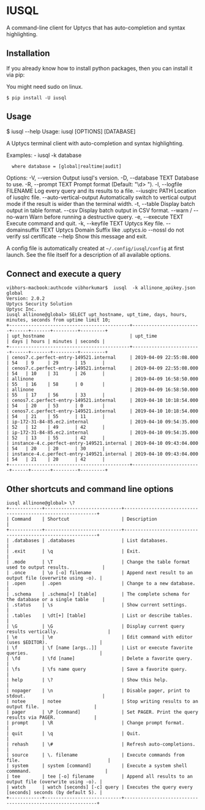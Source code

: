 # IUSQL
A command-line client for Uptycs that has auto-completion and syntax highlighting.

## Installation

If you already know how to install python packages, then you can install it via pip:

You might need sudo on linux.

```
$ pip install -U iusql
```
## Usage

$ iusql --help
Usage: iusql [OPTIONS] [DATABASE]

  A Uptycs terminal client with auto-completion and syntax highlighting.

  Examples:
    - iusql -k <uptycs keyfile> database

      where database = [global|realtime|audit]

Options:
  -V, --version           Output iusql's version.
  -D, --database TEXT     Database to use.
  -R, --prompt TEXT       Prompt format (Default: "\d> ").
  -l, --logfile FILENAME  Log every query and its results to a file.
  --iusqlrc PATH          Location of iusqlrc file.
  --auto-vertical-output  Automatically switch to vertical output mode if the
                          result is wider than the terminal width.
  -t, --table             Display batch output in table format.
  --csv                   Display batch output in CSV format.
  --warn / --no-warn      Warn before running a destructive query.
  -e, --execute TEXT      Execute command and quit.
  -k, --keyfile TEXT      Uptycs Key file.
  --domainsuffix TEXT     Uptycs Domain Suffix like .uptycs.io
  --nossl                 do not verify ssl certificate
  --help                  Show this message and exit.


A config file is automatically created at `~/.config/iusql/config` at first launch. See the file itself for a description of all available options.

## Connect and execute a query
```
vibhors-macbook:authcode vibhorkumar$  iusql  -k allinone_apikey.json global
Version: 2.0.2
Uptycs Security Solution
Uptysc Inc.
iusql allinone@global> SELECT upt_hostname, upt_time, days, hours, minutes, seconds from uptime limit 10;                                                                                                                  
+--------------------------------------------+-------------------------+------+-------+---------+---------+
| upt_hostname                               | upt_time                | days | hours | minutes | seconds |
+--------------------------------------------+-------------------------+------+-------+---------+---------+
| cenos7.c.perfect-entry-149521.internal     | 2019-04-09 22:55:08.000 | 54   | 9     | 29      | 15      |
| cenos7.c.perfect-entry-149521.internal     | 2019-04-09 22:55:08.000 | 54   | 10    | 31      | 26      |
| allinone                                   | 2019-04-09 16:58:50.000 | 55   | 16    | 58      | 0       |
| allinone                                   | 2019-04-09 16:58:50.000 | 55   | 17    | 56      | 33      |
| cenos7.c.perfect-entry-149521.internal     | 2019-04-10 10:18:54.000 | 54   | 20    | 53      | 0       |
| cenos7.c.perfect-entry-149521.internal     | 2019-04-10 10:18:54.000 | 54   | 21    | 55      | 11      |
| ip-172-31-84-85.ec2.internal               | 2019-04-10 09:54:35.000 | 52   | 12    | 49      | 42      |
| ip-172-31-84-85.ec2.internal               | 2019-04-10 09:54:35.000 | 52   | 13    | 55      | 42      |
| instance-4.c.perfect-entry-149521.internal | 2019-04-10 09:43:04.000 | 54   | 20    | 20      | 30      |
| instance-4.c.perfect-entry-149521.internal | 2019-04-10 09:43:04.000 | 54   | 21    | 20      | 42      |
+--------------------------------------------+-------------------------+------+-------+---------+---------+  
```

## Other shortcuts and command line options
```
iusql allinone@global> \?                                                                                                                                                                                                  
+------------+----------------------------+------------------------------------------------------------+
| Command    | Shortcut                   | Description                                                |
+------------+----------------------------+------------------------------------------------------------+
| .databases | .databases                 | List databases.                                            |
| .exit      | \q                         | Exit.                                                      |
| .mode      | \T                         | Change the table format used to output results.            |
| .once      | \o [-o] filename           | Append next result to an output file (overwrite using -o). |
| .open      | .open                      | Change to a new database.                                  |
| .schema    | .schema[+] [table]         | The complete schema for the database or a single table     |
| .status    | \s                         | Show current settings.                                     |
| .tables    | \dt[+] [table]             | List or describe tables.                                   |
| \G         | \G                         | Display current query results vertically.                  |
| \e         | \e                         | Edit command with editor (uses $EDITOR).                   |
| \f         | \f [name [args..]]         | List or execute favorite queries.                          |
| \fd        | \fd [name]                 | Delete a favorite query.                                   |
| \fs        | \fs name query             | Save a favorite query.                                     |
| help       | \?                         | Show this help.                                            |
| nopager    | \n                         | Disable pager, print to stdout.                            |
| notee      | notee                      | Stop writing results to an output file.                    |
| pager      | \P [command]               | Set PAGER. Print the query results via PAGER.              |
| prompt     | \R                         | Change prompt format.                                      |
| quit       | \q                         | Quit.                                                      |
| rehash     | \#                         | Refresh auto-completions.                                  |
| source     | \. filename                | Execute commands from file.                                |
| system     | system [command]           | Execute a system shell commmand.                           |
| tee        | tee [-o] filename          | Append all results to an output file (overwrite using -o). |
| watch      | watch [seconds] [-c] query | Executes the query every [seconds] seconds (by default 5). |
+------------+----------------------------+------------------------------------------------------------+
```

